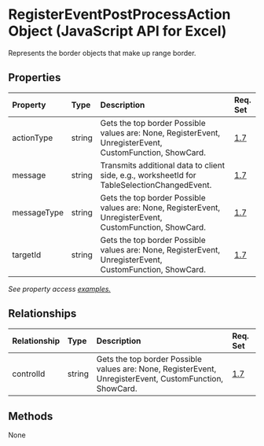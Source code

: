 # RegisterEventPostProcessAction Object (JavaScript API for Excel)

Represents the border objects that make up range border.

## Properties

| Property	   | Type	|Description| Req. Set|
|:---------------|:--------|:----------|:----|
|actionType|string|Gets the top border Possible values are: None, RegisterEvent, UnregisterEvent, CustomFunction, ShowCard.|[1.7](../requirement-sets/excel-api-requirement-sets.md)|
|message|string|Transmits additional data to client side, e.g., worksheetId for TableSelectionChangedEvent.|[1.7](../requirement-sets/excel-api-requirement-sets.md)|
|messageType|string|Gets the top border Possible values are: None, RegisterEvent, UnregisterEvent, CustomFunction, ShowCard.|[1.7](../requirement-sets/excel-api-requirement-sets.md)|
|targetId|string|Gets the top border Possible values are: None, RegisterEvent, UnregisterEvent, CustomFunction, ShowCard.|[1.7](../requirement-sets/excel-api-requirement-sets.md)|

_See property access [examples.](#property-access-examples)_

## Relationships
| Relationship | Type	|Description| Req. Set|
|:---------------|:--------|:----------|:----|
|controlId|string|Gets the top border Possible values are: None, RegisterEvent, UnregisterEvent, CustomFunction, ShowCard.|[1.7](../requirement-sets/excel-api-requirement-sets.md)|

## Methods
None

